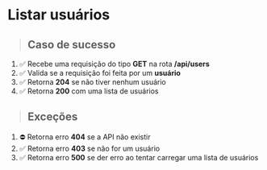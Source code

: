# Listar usuários

> ## Caso de sucesso

1. ✅ Recebe uma requisição do tipo **GET** na rota **/api/users**
2. ✅ Valida se a requisição foi feita por um **usuário**
3. ✅ Retorna **204** se não tiver nenhum usuário
4. ✅ Retorna **200** com uma lista de usuários

> ## Exceções

1. ⛔️ Retorna erro **404** se a API não existir
2. ✅ Retorna erro **403** se não for um usuário
3. ✅ Retorna erro **500** se der erro ao tentar carregar uma lista de usuários